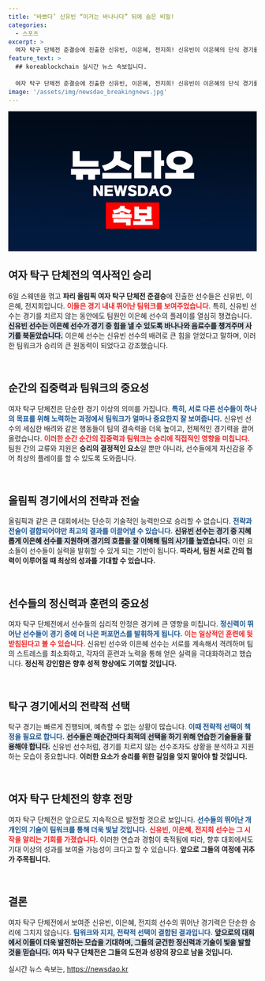 ```yaml
---
title: ‘바쁘다’ 신유빈 “이거는 바나나다” 뒤에 숨은 비밀!
categories:
  - 스포츠
excerpt: >
  여자 탁구 단체전 준결승에 진출한 신유빈, 이은혜, 전지희! 신유빈이 이은혜의 단식 경기를 살뜰히 챙기며 팀워크를 발휘한 순간을 놓치지 마세요!
feature_text: >
  ## koreablockchain 실시간 뉴스 속보입니다.

  여자 탁구 단체전 준결승에 진출한 신유빈, 이은혜, 전지희! 신유빈이 이은혜의 단식 경기를 살뜰히 챙기며 팀워크를 발휘한 순간을 놓치지 마세요!
image: '/assets/img/newsdao_breakingnews.jpg'
---
```


<p><img src="/assets/img/newsdao_breakingnews.jpg" alt="koreablockchain 속보" /></p>

<h2 data-ke-size="size26">여자 탁구 단체전의 역사적인 승리</h2>

<p data-ke-size="size16">6일 스웨덴을 꺾고 <b>파리 올림픽 여자 탁구 단체전 준결승</b>에 진출한 선수들은 신유빈, 이은혜, 전지희입니다. <b><span style="color: #ee2323;">이들은 경기 내내 뛰어난 팀워크를 보여주었습니다.</span></b> 특히, 신유빈 선수는 경기를 치르지 않는 동안에도 팀원인 이은혜 선수의 플레이를 열심히 챙겼습니다. <b><span style="background-color: #21538527;">신유빈 선수는 이은혜 선수가 경기 중 힘을 낼 수 있도록 바나나와 음료수를 챙겨주며 사기를 북돋았습니다.</span></b> 이은혜 선수는 신유빈 선수의 배려로 큰 힘을 얻었다고 말하며, 이러한 팀워크가 승리의 큰 원동력이 되었다고 강조했습니다.</p>

<p data-ke-size="size16">&nbsp;</p>

<h2 data-ke-size="size26">순간의 집중력과 팀워크의 중요성</h2>

<p data-ke-size="size16">여자 탁구 단체전은 단순한 경기 이상의 의미를 가집니다. <b><span style="color: #1a5490;">특히, 서로 다른 선수들이 하나의 목표를 위해 노력하는 과정에서 팀워크가 얼마나 중요한지 잘 보여줍니다.</span></b> 신유빈 선수의 세심한 배려와 같은 행동들이 팀의 결속력을 더욱 높이고, 전체적인 경기력을 끌어올렸습니다. <b><span style="color: #ee2323;">이러한 순간 순간의 집중력과 팀워크는 승리에 직접적인 영향을 미칩니다.</span></b> 팀원 간의 교류와 지원은 <b>승리의 결정적인 요소</b>일 뿐만 아니라, 선수들에게 자신감을 주어 최상의 플레이를 할 수 있도록 도와줍니다.</p>

<p data-ke-size="size16">&nbsp;</p>

<h2 data-ke-size="size26">올림픽 경기에서의 전략과 전술</h2>

<p data-ke-size="size16">올림픽과 같은 큰 대회에서는 단순히 기술적인 능력만으로 승리할 수 없습니다. <b><span style="color: #1a5490;">전략과 전술이 결합되어야만 최고의 결과를 이끌어낼 수 있습니다.</span></b> <b><span style="background-color: #21538527;">신유빈 선수는 경기 중 지혜롭게 이은혜 선수를 지원하며 경기의 흐름을 잘 이해해 팀의 사기를 높였습니다.</span></b> 이런 요소들이 선수들이 실력을 발휘할 수 있게 되는 기반이 됩니다. <b>따라서, 팀원 서로 간의 협력이 이루어질 때 최상의 성과를 기대할 수 있습니다.</b></p>

<p data-ke-size="size16">&nbsp;</p>

<h2 data-ke-size="size26">선수들의 정신력과 훈련의 중요성</h2>

<p data-ke-size="size16">여자 탁구 단체전에서 선수들의 심리적 안정은 경기에 큰 영향을 미칩니다. <b><span style="color: #1a5490;">정신력이 뛰어난 선수들이 경기 중에 더 나은 퍼포먼스를 발휘하게 됩니다.</span></b> <b><span style="color: #ee2323;">이는 일상적인 훈련에 뒷받침된다고 볼 수 있습니다.</span></b> 신유빈 선수와 이은혜 선수는 서로를 계속해서 격려하며 팀의 스트레스를 최소화하고, 각자의 훈련과 노력을 통해 얻은 실력을 극대화하려고 했습니다. <b>정신적 강인함은 향후 성적 향상에도 기여할 것입니다.</b></p>

<p data-ke-size="size16">&nbsp;</p>

<h2 data-ke-size="size26">탁구 경기에서의 전략적 선택</h2>

<p data-ke-size="size16">탁구 경기는 빠르게 진행되며, 예측할 수 없는 상황이 많습니다. <b><span style="color: #1a5490;">이때 전략적 선택이 책정을 필요로 합니다.</span></b> <b><span style="background-color: #21538527;">선수들은 매순간마다 최적의 선택을 하기 위해 연습한 기술들을 활용해야 합니다.</span></b> 신유빈 선수처럼, 경기를 치르지 않는 선수조차도 상황을 분석하고 지원하는 모습이 중요합니다. <b>이러한 요소가 승리를 위한 길임을 잊지 말아야 할 것입니다.</b></p>

<p data-ke-size="size16">&nbsp;</p>

<h2 data-ke-size="size26">여자 탁구 단체전의 향후 전망</h2>

<p data-ke-size="size16">여자 탁구 단체전은 앞으로도 지속적으로 발전할 것으로 보입니다. <b><span style="color: #1a5490;">선수들의 뛰어난 개개인의 기술이 팀워크를 통해 더욱 빛날 것입니다.</span></b> <b><span style="color: #ee2323;">신유빈, 이은혜, 전지희 선수는 그 시작을 알리는 기회를 가졌습니다.</span></b> 이러한 연습과 경험이 축적됨에 따라, 향후 대회에서도 기대 이상의 성과를 보여줄 가능성이 크다고 할 수 있습니다. <b>앞으로 그들의 여정에 귀추가 주목됩니다.</b></p>

<p data-ke-size="size16">&nbsp;</p>

<h2 data-ke-size="size26">결론</h2>

<p data-ke-size="size16">여자 탁구 단체전에서 보여준 신유빈, 이은혜, 전지희 선수의 뛰어난 경기력은 단순한 승리에 그치지 않습니다. <b><span style="color: #1a5490;">팀워크와 지지, 전략적 선택이 결합된 결과입니다.</span></b> <b><span style="background-color: #21538527;">앞으로의 대회에서 이들이 더욱 발전하는 모습을 기대하며, 그들의 굳건한 정신력과 기술이 빛을 발할 것을 믿습니다.</span></b> <b>여자 탁구 단체전은 그들의 도전과 성장의 장으로 남을 것입니다.</b></p>
실시간 뉴스 속보는, <a href="https://newsdao.kr" rel="dofollow">https://newsdao.kr</a>


